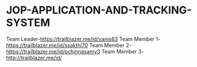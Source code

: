 # JOP-APPLICATION-AND-TRACKING-SYSTEM
Team Leader-https://trailblazer.me/id/vanis63
Team Member 1-https://trailblazer.me/id/ssakthi70
Team Member 2-https://trailblazer.me/id/pchinnasamy3
Team Member 3-http://trailblazer.me/id/
